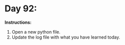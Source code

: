 # Day 92: 
**Instructions:** 
1. Open a new python file.
2. Update the log file with what you have learned today.
